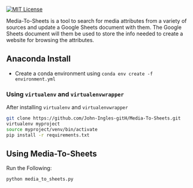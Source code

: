 [![MIT License](https://img.shields.io/badge/license-MIT-blue.svg?style=flat)](http://choosealicense.com/licenses/mit/)

Media-To-Sheets is a tool to search for media attributes from a variety of sources and update a Google Sheets document with them.  The Google Sheets document will them be used to store the info needed to create a website for browsing the attributes.

## Anaconda Install

* Create a conda environment using `conda env create -f environment.yml`


### Using `virtualenv` and `virtualenvwrapper`
After installing `virtualenv` and `virtualenvwrapper`
```sh
git clone https://github.com/John-Ingles-gitH/Media-To-Sheets.git
virtualenv myproject
source myproject/venv/bin/activate
pip install -r requirements.txt
```
## Using Media-To-Sheets
Run the Following:
```sh
python media_to_sheets.py
```